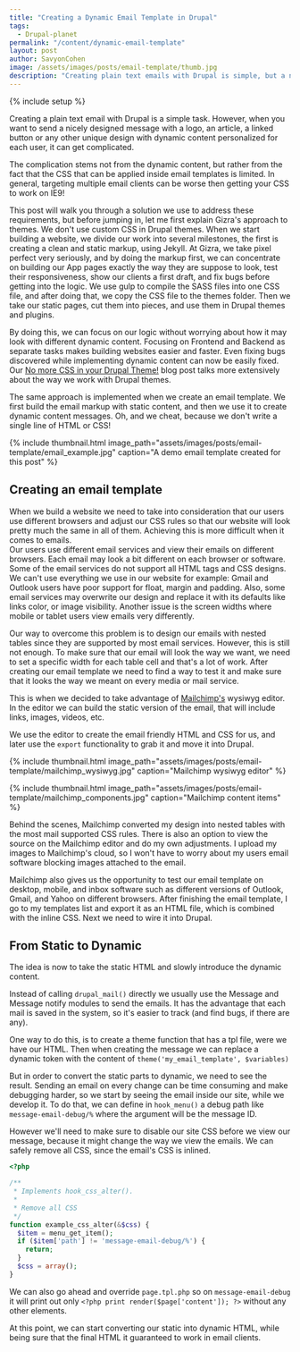 ```yaml
---
title: "Creating a Dynamic Email Template in Drupal"
tags:
  - Drupal-planet
permalink: "/content/dynamic-email-template"
layout: post
author: SavyonCohen
image: /assets/images/posts/email-template/thumb.jpg
description: "Creating plain text emails with Drupal is simple, but a nicely designed message with unique design and dynamic content, can get complicated. This post explains how to make beautiful, dynamic emails using Drupal."
---
```


{% include setup %}

Creating a plain text email with Drupal is a simple task. However, when you want to send a nicely designed message with a logo, an article, a linked button or any other unique design with dynamic content personalized for each user, it can get complicated.

The complication stems not from the dynamic content, but rather from the fact that the CSS that can be applied inside email templates is limited. In general, targeting multiple email clients can be worse then getting your CSS to work on IE9!

This post will walk you through a solution we use to address these requirements, but before jumping in, let me first explain Gizra's approach to themes. We don't use custom CSS in Drupal themes. When we start building a website, we divide our work into several milestones, the first is creating a clean and static markup, using Jekyll. At Gizra, we take pixel perfect very seriously, and by doing the markup first, we can concentrate on building our App pages exactly the way they are suppose to look, test their responsiveness, show our clients a first draft, and fix bugs before getting into the logic. We use gulp to compile the SASS files into one CSS file, and after doing that, we copy the CSS file to the themes folder. Then we take our static pages, cut them into pieces, and use them in Drupal themes and plugins.


By doing this, we can focus on our logic without worrying about how it may look with different dynamic content. Focusing on Frontend and Backend as separate tasks makes building websites easier and faster. Even fixing bugs discovered while implementing dynamic content can now be easily fixed. Our
[No more CSS in your Drupal Theme!](http://www.gizra.com/content/custom-css-as-contrib-with-jekyll/) blog post talks more extensively about the way we work with Drupal themes.

The same approach is implemented when we create an email template. We first build the email markup with static content, and then we use it to create dynamic content messages. Oh, and we cheat, because we don't write a single line of HTML or CSS!

{% include thumbnail.html  image_path="assets/images/posts/email-template/email_example.jpg" caption="A demo email template created for this post" %}

<!-- more -->

## Creating an email template

When we build a website we need to take into consideration that our users use different browsers and adjust our CSS rules so that our website will look pretty much the same in all of them. Achieving this is more difficult when it comes to emails.  
Our users use different email services and view their emails on different browsers. Each email may look a bit different on each browser or software. Some of the email services do not support all HTML tags and CSS designs. We can't use everything we use in our website for example: Gmail and Outlook users have poor support for float, margin and padding. Also, some email services may overwrite our design and replace it with its defaults like links color, or image visibility. Another issue is the screen widths where mobile or tablet users view emails very differently.


Our way to overcome this problem is to design our emails with nested tables since they are supported by most email services. However, this is still not enough. To make sure that our email will look the way we want, we need to set a specific width for each table cell and that's a lot of work. After creating our email template we need to find a way to test it and make sure that it looks the way we meant on every media or mail service.

This is when we decided to take advantage of [Mailchimp's](https://mailchimp.com/) wysiwyg editor. In the editor we can build the static version of the email, that will include links, images, videos, etc.

We use the editor to create the email friendly HTML and CSS for us, and later use the `export` functionality to grab it and move it into Drupal.

{% include thumbnail.html  image_path="assets/images/posts/email-template/mailchimp_wysiwyg.jpg" caption="Mailchimp wysiwyg editor" %}


{% include thumbnail.html image_path="assets/images/posts/email-template/mailchimp_components.jpg" caption="Mailchimp content items" %}

Behind the scenes, Mailchimp converted my design into nested tables with the most mail supported CSS rules. There is also an option to view the source on the Mailchimp editor and do my own adjustments.
I upload my images to Mailchimp's cloud, so I won't have to worry about my users email software blocking images attached to the email.

Mailchimp also gives us the opportunity to test our email template on desktop, mobile, and inbox software such as different versions of Outlook, Gmail, and Yahoo on different browsers.
After finishing the email template, I go to my templates list and export it as an HTML file, which is combined with the inline CSS. Next we need to wire it into Drupal.

## From Static to Dynamic

The idea is now to take the static HTML and slowly introduce the dynamic content.

Instead of calling `drupal_mail()` directly we usually use the Message and Message notify modules to send the emails. It has the advantage that each mail is saved in the system, so it's easier to track (and find bugs, if there are any).

One way to do this, is to create a theme function that has a tpl file, were we have our HTML. Then when creating the message we can replace a dynamic token with the content of `theme('my_email_template', $variables)`

But in order to convert the static parts to dynamic, we need to see the result. Sending an email on every change can be time consuming and make debugging harder, so we start by seeing the email inside our site, while we develop it. To do that, we can define in `hook_menu()` a debug path like `message-email-debug/%` where the argument will be the message ID.  

However we'll need to make sure to disable our site CSS before we view our message, because it might change the way we view the emails. We can safely remove all CSS, since the email's CSS is inlined.

```php
<?php

/**
 * Implements hook_css_alter().
 *
 * Remove all CSS
 */
function example_css_alter(&$css) {
  $item = menu_get_item();
  if ($item['path'] != 'message-email-debug/%') {
    return;
  }
  $css = array();
}
```

We can also go ahead and override `page.tpl.php` so on `message-email-debug` it will print out only `<?php print render($page['content']); ?>` without any other elements.

At this point, we can start converting our static into dynamic HTML, while being sure that the final HTML it guaranteed to work in email clients.
